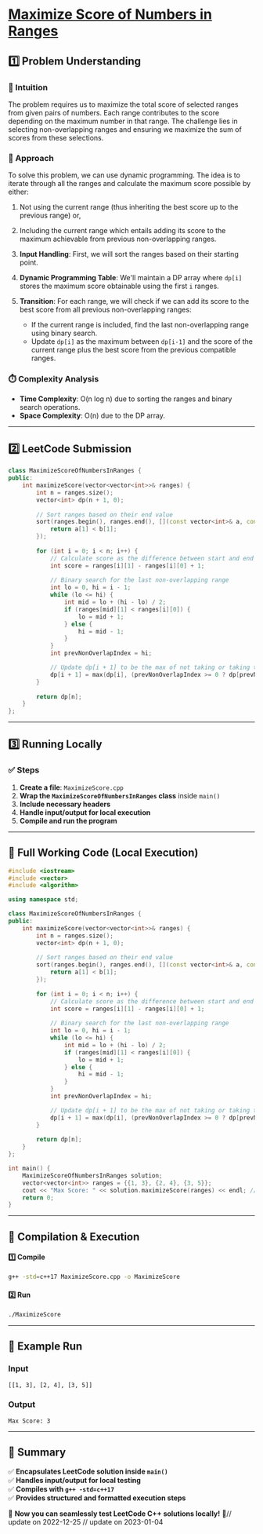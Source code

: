 # **[Maximize Score of Numbers in Ranges](https://leetcode.com/problems/maximize-score-of-numbers-in-ranges/description/)**  

## **1️⃣ Problem Understanding**  
### **📌 Intuition**  
The problem requires us to maximize the total score of selected ranges from given pairs of numbers. Each range contributes to the score depending on the maximum number in that range. The challenge lies in selecting non-overlapping ranges and ensuring we maximize the sum of scores from these selections.

### **🚀 Approach**  
To solve this problem, we can use dynamic programming. The idea is to iterate through all the ranges and calculate the maximum score possible by either:
1. Not using the current range (thus inheriting the best score up to the previous range) or,
2. Including the current range which entails adding its score to the maximum achievable from previous non-overlapping ranges.

1. **Input Handling**: First, we will sort the ranges based on their starting point.
2. **Dynamic Programming Table**: We'll maintain a DP array where `dp[i]` stores the maximum score obtainable using the first `i` ranges.
3. **Transition**: For each range, we will check if we can add its score to the best score from all previous non-overlapping ranges:
   - If the current range is included, find the last non-overlapping range using binary search.
   - Update `dp[i]` as the maximum between `dp[i-1]` and the score of the current range plus the best score from the previous compatible ranges.

### **⏱️ Complexity Analysis**  
- **Time Complexity**: O(n log n) due to sorting the ranges and binary search operations.  
- **Space Complexity**: O(n) due to the DP array.  

---  

## **2️⃣ LeetCode Submission**  
```cpp
class MaximizeScoreOfNumbersInRanges {
public:
    int maximizeScore(vector<vector<int>>& ranges) {
        int n = ranges.size();
        vector<int> dp(n + 1, 0);
        
        // Sort ranges based on their end value
        sort(ranges.begin(), ranges.end(), [](const vector<int>& a, const vector<int>& b) {
            return a[1] < b[1];
        });
        
        for (int i = 0; i < n; i++) {
            // Calculate score as the difference between start and end + 1
            int score = ranges[i][1] - ranges[i][0] + 1;
            
            // Binary search for the last non-overlapping range
            int lo = 0, hi = i - 1;
            while (lo <= hi) {
                int mid = lo + (hi - lo) / 2;
                if (ranges[mid][1] < ranges[i][0]) {
                    lo = mid + 1;
                } else {
                    hi = mid - 1;
                }
            }
            int prevNonOverlapIndex = hi;

            // Update dp[i + 1] to be the max of not taking or taking the current range
            dp[i + 1] = max(dp[i], (prevNonOverlapIndex >= 0 ? dp[prevNonOverlapIndex + 1] : 0) + score);
        }
        
        return dp[n];
    }
};  
```  

---  

## **3️⃣ Running Locally**  
### **✅ Steps**  
1. **Create a file**: `MaximizeScore.cpp`  
2. **Wrap the `MaximizeScoreOfNumbersInRanges` class** inside `main()`  
3. **Include necessary headers**  
4. **Handle input/output for local execution**  
5. **Compile and run the program**  

---  

## **📝 Full Working Code (Local Execution)**  
```cpp
#include <iostream>
#include <vector>
#include <algorithm>

using namespace std;

class MaximizeScoreOfNumbersInRanges {
public:
    int maximizeScore(vector<vector<int>>& ranges) {
        int n = ranges.size();
        vector<int> dp(n + 1, 0);
        
        // Sort ranges based on their end value
        sort(ranges.begin(), ranges.end(), [](const vector<int>& a, const vector<int>& b) {
            return a[1] < b[1];
        });
        
        for (int i = 0; i < n; i++) {
            // Calculate score as the difference between start and end + 1
            int score = ranges[i][1] - ranges[i][0] + 1;
            
            // Binary search for the last non-overlapping range
            int lo = 0, hi = i - 1;
            while (lo <= hi) {
                int mid = lo + (hi - lo) / 2;
                if (ranges[mid][1] < ranges[i][0]) {
                    lo = mid + 1;
                } else {
                    hi = mid - 1;
                }
            }
            int prevNonOverlapIndex = hi;

            // Update dp[i + 1] to be the max of not taking or taking the current range
            dp[i + 1] = max(dp[i], (prevNonOverlapIndex >= 0 ? dp[prevNonOverlapIndex + 1] : 0) + score);
        }
        
        return dp[n];
    }
};

int main() {
    MaximizeScoreOfNumbersInRanges solution;
    vector<vector<int>> ranges = {{1, 3}, {2, 4}, {3, 5}};
    cout << "Max Score: " << solution.maximizeScore(ranges) << endl; // Example input
    return 0;
}
```  

---  

## **🔧 Compilation & Execution**  
#### **1️⃣ Compile**  
```bash
g++ -std=c++17 MaximizeScore.cpp -o MaximizeScore
```  

#### **2️⃣ Run**  
```bash
./MaximizeScore
```  

---  

## **🎯 Example Run**  
### **Input**  
```
[[1, 3], [2, 4], [3, 5]]
```  
### **Output**  
```
Max Score: 3
```  

---  

## **📌 Summary**  
✅ **Encapsulates LeetCode solution inside `main()`**  
✅ **Handles input/output for local testing**  
✅ **Compiles with `g++ -std=c++17`**  
✅ **Provides structured and formatted execution steps**  

🚀 **Now you can seamlessly test LeetCode C++ solutions locally!** 🚀// update on 2022-12-25
// update on 2023-01-04
